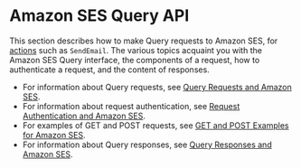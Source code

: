 # Amazon SES Query API<a name="query-interface"></a>

This section describes how to make Query requests to Amazon SES\, for [actions](https://docs.aws.amazon.com/ses/latest/APIReference/API_Operations.html) such as `SendEmail`\. The various topics acquaint you with the Amazon SES Query interface, the components of a request, how to authenticate a request, and the content of responses\.
+ For information about Query requests, see [Query Requests and Amazon SES](query-interface-requests.md)\.
+ For information about request authentication, see [Request Authentication and Amazon SES](query-interface-authentication.md)\.
+ For examples of GET and POST requests, see [GET and POST Examples for Amazon SES](query-interface-examples.md)\.
+ For information about Query responses, see [Query Responses and Amazon SES](query-interface-responses.md)\.
